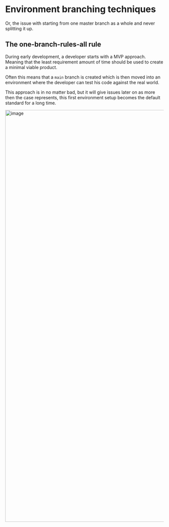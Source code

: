 # Environment branching techniques

Or, the issue with starting from one master branch as a whole and never splitting it up.

## The one-branch-rules-all rule

During early development, a developer starts with a MVP approach. Meaning that the least requirement amount of time should be used to create a minimal viable product.

Often this means that a `main` branch is created which is then moved into an environment where the developer can test his code against the real world.

This approach is in no matter bad, but it will give issues later on as more then the case represents, this first environment setup becomes the default standard for a long time.

<img width="956" height="1308" alt="image" src="https://github.com/user-attachments/assets/45448b0b-ef67-4477-bb15-4b6753b5c82b" />
